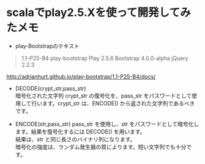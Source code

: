 # scalaでplay2.5.Xを使って開発してみたメモ  

- play-Bootstrapのテキスト  
> 1.1-P25-B4	play-bootstrap	Play 2.5.6	Bootstrap 4.0.0-alpha	jQuery 2.2.3  

http://adrianhurt.github.io/play-bootstrap/1.1-P25-B4/docs/

- DECODE(crypt_str,pass_str)  
暗号化された文字列 crypt_str の復号化を、pass_str をパスワードとして使用して行います。crypt_str は、ENCODE() から返された文字列であるべきです。  

- ENCODE(str,pass_str)
pass_str を使用し、str をパスワードとして暗号化します。結果を復号化するには DECODE() を用います。  
結果は、str と同じ長さのバイナリ列になります。  
暗号化の強度は、ランダム発生器の質によります。短い文字列でも十分です。  
